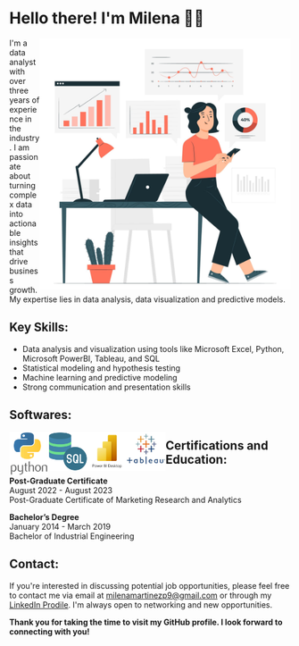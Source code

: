 # Hello there! I'm Milena 👋🏼

 <img align="right" alt="Image: Freepik.com" src="Image1.jpg" width="450" height="450"/> 

I'm a data analyst with over three years of experience in the industry. I am passionate about turning complex data into actionable insights that drive business growth. My expertise lies in data analysis, data visualization and predictive models.

## Key Skills:

- Data analysis and visualization using tools like Microsoft Excel, Python, Microsoft PowerBI, Tableau, and SQL
- Statistical modeling and hypothesis testing
- Machine learning and predictive modeling
- Strong communication and presentation skills

## Softwares:

<img align="left" alt="Python" width="70px" src="Python_Icon.png" />  
<img align="left" alt="SQL" width="70px" src="SQL_icon.png" />  
<img align="left" alt="Power BI" width="70px" src="PowerBI_icon.jpeg" />  
<img align="left" alt="Tableau" width="70px" src="Tableau_icon.jpeg" />  


## Certifications and Education:

**Post-Graduate Certificate**  
August 2022 - August 2023  
Post-Graduate Certificate of Marketing Research and Analytics

**Bachelor’s Degree**   
January 2014 - March 2019  
Bachelor of Industrial Engineering

## Contact:

If you're interested in discussing potential job opportunities, please feel free to contact me via email at milenamartinezp9@gmail.com or through my [LinkedIn Prodile](www.linkedin.com/in/milmarp). I'm always open to networking and new opportunities.

**Thank you for taking the time to visit my GitHub profile. I look forward to connecting with you!**
